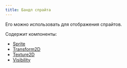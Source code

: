 ```yaml
---
title: Бандл спрайта
---
```


Его можно использовать для отображения спрайтов.

Содержит компоненты:

- [Sprite](/components/sprite)
- [Transform2D](/components/transform2d)
- [Texture2D](https:/.monogame.net/api/Microsoft.Xna.Framework.Graphics.Texture2D.html)
- [Visibility](/components/visibility)
